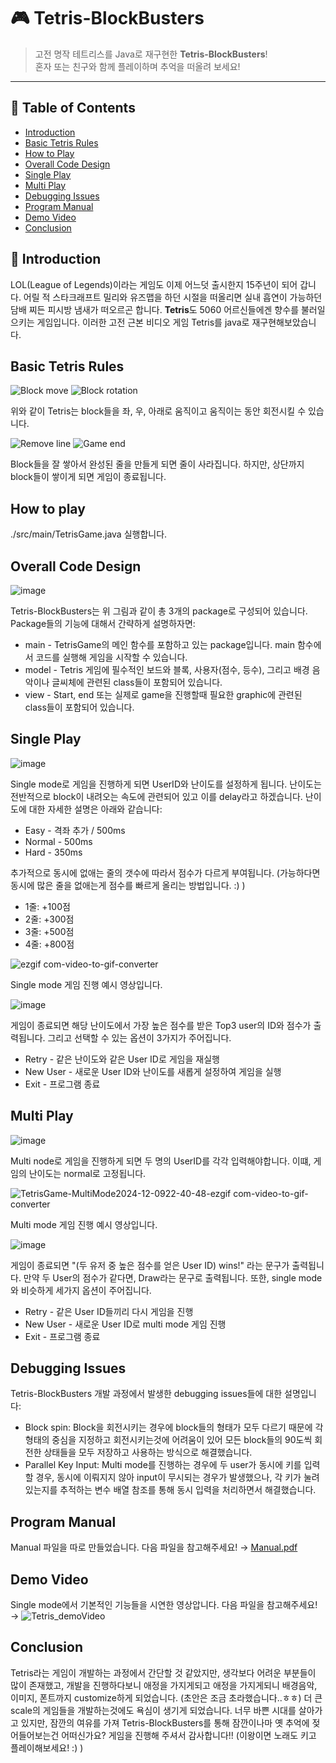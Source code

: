 # 🎮 **Tetris-BlockBusters**

> 고전 명작 테트리스를 Java로 재구현한 **Tetris-BlockBusters**!  
> 혼자 또는 친구와 함께 플레이하며 추억을 떠올려 보세요!

---

## 🧩 **Table of Contents**
- [Introduction](#introduction)
- [Basic Tetris Rules](#basic-tetris-rules)
- [How to Play](#how-to-play)
- [Overall Code Design](#overall-code-design)
- [Single Play](#single-play)
- [Multi Play](#multi-play)
- [Debugging Issues](#debugging-issues)
- [Program Manual](#program-manual)
- [Demo Video](#demo-video)
- [Conclusion](#conclusion)


## 🌟 **Introduction**
LOL(League of Legends)이라는 게임도 이제 어느덧 출시한지 15주년이 되어 갑니다. 어릴 적 스타크래프트 밀리와 유즈맵을 하던 시절을 떠올리면 실내 흡연이 가능하던 담배 찌든 피시방 냄새가 떠오르곤 합니다. **Tetris**도 5060 어르신들에겐 향수를 불러일으키는 게임입니다. 이러한 고전 근본 비디오 게임 Tetris를 java로 재구현해보았습니다.
## Basic Tetris Rules
![Block move](https://github.com/user-attachments/assets/250ebb6f-d26c-4fd0-b0d8-9ccfa56ba1a6)  ![Block rotation](https://github.com/user-attachments/assets/896d595f-5943-49a5-b906-dc6805f7c024)

위와 같이 Tetris는 block들을 좌, 우, 아래로 움직이고 움직이는 동안 회전시킬 수 있습니다.

![Remove line](https://github.com/user-attachments/assets/c7d4b905-1bc3-43ed-bed0-85d20941d04e) ![Game end](https://github.com/user-attachments/assets/c9970eaa-734c-45db-85b4-b65292b36ede)

Block들을 잘 쌓아서 완성된 줄을 만들게 되면 줄이 사라집니다. 하지만, 상단까지 block들이 쌓이게 되면 게임이 종료됩니다.


## How to play
./src/main/TetrisGame.java 실행합니다.

## Overall Code Design
![image](https://github.com/user-attachments/assets/03ff6327-d346-4892-8d04-e11f388f7ea4)

Tetris-BlockBusters는 위 그림과 같이 총 3개의 package로 구성되어 있습니다. Package들의 기능에 대해서 간략하게 설명하자면:
 - main - TetrisGame의 메인 함수를 포함하고 있는 package입니다. main 함수에서 코드를 실행해 게임을 시작할 수 있습니다.
 - model - Tetris 게임에 필수적인 보드와 블록, 사용자(점수, 등수), 그리고 배경 음악이나 글씨체에 관련된 class들이 포함되어 있습니다.
 - view - Start, end 또는 실제로 game을 진행할때 필요한 graphic에 관련된 class들이 포함되어 있습니다.

## Single Play
![image](https://github.com/user-attachments/assets/bff2c55a-faa3-4b0f-b5de-14c4c45b06d3)

Single mode로 게임을 진행하게 되면 UserID와 난이도를 설정하게 됩니다.
난이도는 전반적으로 block이 내려오는 속도에 관련되어 있고 이를 delay라고 하겠습니다. 난이도에 대한 자세한 설명은 아래와 같습니다:
 - Easy - 격좌 추가 / 500ms 
 - Normal - 500ms
 - Hard - 350ms

추가적으로 동시에 없애는 줄의 갯수에 따라서 점수가 다르게 부여됩니다. (가능하다면 동시에 많은 줄을 없애는게 점수를 빠르게 올리는 방법입니다. :) )
 - 1줄: +100점
 - 2줄: +300점
 - 3줄: +500점
 - 4줄: +800점

![ezgif com-video-to-gif-converter](https://github.com/user-attachments/assets/093ed401-7ccf-428a-86a3-871379806698)

Single mode 게임 진행 예시 영상입니다.

![image](https://github.com/user-attachments/assets/7c063bb2-2709-4037-95ec-835f3bb503e5)

게임이 종료되면 해당 난이도에서 가장 높은 점수를 받은 Top3 user의 ID와 점수가 출력됩니다. 그리고 선택할 수 있는 옵션이 3가지가 주어집니다.
 - Retry - 같은 난이도와 같은 User ID로 게임을 재실행 
 - New User - 새로운 User ID와 난이도를 새롭게 설정하여 게임을 실행
 - Exit - 프로그램 종료

## Multi Play
![image](https://github.com/user-attachments/assets/5353a8e8-622b-4ddd-a4c7-bde5d74363d5)

Multi node로 게임을 진행하게 되면 두 명의 UserID를 각각 입력해야합니다. 이떄, 게임의 난이도는 normal로 고정됩니다.

![TetrisGame-MultiMode2024-12-0922-40-48-ezgif com-video-to-gif-converter](https://github.com/user-attachments/assets/f2e582a7-e3e5-46fb-804c-710fbaa0f87f)

Multi mode 게임 진행 예시 영상입니다.

![image](https://github.com/user-attachments/assets/35d56464-1172-416c-a4f2-d63e95ee426d)

게임이 종료되면 "(두 유저 중 높은 점수를 얻은 User ID) wins!" 라는 문구가 출력됩니다. 만약 두 User의 점수가 같다면, Draw라는 문구로 출력됩니다. 또한, single mode와 비슷하게 세가지 옵션이 주어집니다.
 - Retry - 같은 User ID들끼리 다시 게임을 진행 
 - New User - 새로운 User ID로 multi mode 게임 진행
 - Exit - 프로그램 종료

## Debugging Issues

Tetris-BlockBusters 개발 과정에서 발생한 debugging issues들에 대한 설명입니다:
 - Block spin: Block을 회전시키는 경우에 block들의 형태가 모두 다르기 때문에 각 형태의 중심을 지정하고 회전시키는것에 어려움이 있어 모든 block들의 90도씩 회전한 상태들을 모두 저장하고 사용하는 방식으로 해결했습니다.
 - Parallel Key Input: Multi mode를 진행하는 경우에 두 user가 동시에 키를 입력할 경우, 동시에 이뤄지지 않아 input이 무시되는 경우가 발생했으나, 각 키가 눌려 있는지를 추적하는 변수 배열 참조를 통해 동시 입력을 처리하면서 해결했습니다.



## Program Manual
Manual 파일을 따로 만들었습니다. 다음 파일을 참고해주세요! →
[Manual.pdf](https://github.com/user-attachments/files/18059193/Manual.pdf)
## Demo Video
Single mode에서 기본적인 기능들을 시연한 영상압니다. 다음 파일을 참고해주세요! →
![Tetris_demoVideo](https://github.com/user-attachments/assets/78292bba-84d2-4234-9d59-7aa42ed7e49a)

## Conclusion
Tetris라는 게임이 개발하는 과정에서 간단할 것 같았지만, 생각보다 어려운 부분들이 많이 존재했고, 개발을 진행하다보니 애정을 가지게되고 애정을 가지게되니 배경음악, 이미지, 폰트까지 customize하게 되었습니다. (초안은 조금 초라했습니다..ㅎㅎ) 더 큰 scale의 게임들을 개발하는것에도 욕심이 생기게 되었습니다.
너무 바쁜 시대를 살아가고 있지만, 잠깐의 여유를 가져 Tetris-BlockBusters를 통해 잠깐이나마 옛 추억에 젖어들어보는건 어떠신가요? 게임을 진행해 주셔서 감사합니다!! (이왕이면 노래도 키고 플레이해보세요! :) )
